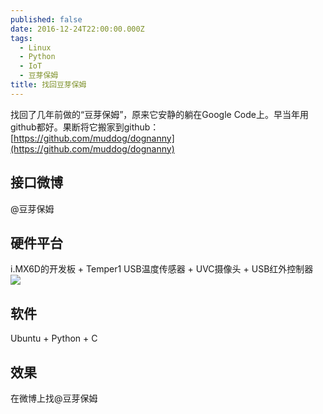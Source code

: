 ```yaml
---
published: false
date: 2016-12-24T22:00:00.000Z
tags:
  - Linux
  - Python
  - IoT
  - 豆芽保姆
title: 找回豆芽保姆
---
```


找回了几年前做的“豆芽保姆”，原来它安静的躺在Google Code上。早当年用github都好。果断将它搬家到github： [https://github.com/muddog/dognanny](https://github.com/muddog/dognanny)

## 接口微博

@豆芽保姆

## 硬件平台

i.MX6D的开发板 + Temper1 USB温度传感器 + UVC摄像头 + USB红外控制器
![](http://ww2.sinaimg.cn/mw690/62c2bccfjw1e1lzyl3xk6j.jpg)

## 软件
Ubuntu + Python + C

## 效果

在微博上找@豆芽保姆